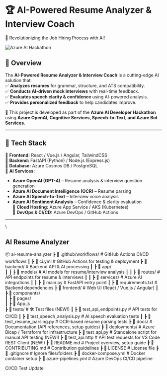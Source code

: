 # 🏆 AI-Powered Resume Analyzer & Interview Coach
🚀 Revolutionizing the Job Hiring Process with AI!

![Azure AI Hackathon](https://your-thumbnail-image-url.com)  

## 📌 Overview  
The **AI-Powered Resume Analyzer & Interview Coach** is a cutting-edge AI solution that:  
✅ **Analyzes resumes** for grammar, structure, and ATS compatibility.  
✅ **Conducts AI-driven mock interviews** with real-time feedback.  
✅ **Evaluates speech clarity & confidence** using AI-powered analysis.  
✅ **Provides personalized feedback** to help candidates improve.  

🎯 This project is developed as part of the **Azure AI Developer Hackathon** using **Azure OpenAI, Cognitive Services, Speech-to-Text, and Azure Bot Services**.  

---

## 🚀 Tech Stack  
🔹 **Frontend:** React / Vue.js / Angular, TailwindCSS  
🔹 **Backend:** FastAPI (Python) / Node.js (Express.js)  
🔹 **Database:** Azure Cosmos DB / PostgreSQL  
🔹 **AI Services:**  
  - **Azure OpenAI (GPT-4)** – Resume analysis & interview question generation  
  - **Azure AI Document Intelligence (OCR)** – Resume parsing  
  - **Azure AI Speech-to-Text** – Interview voice analysis  
  - **Azure AI Sentiment Analysis** – Confidence & clarity evaluation  
🔹 **Cloud Hosting:** Azure App Service / AKS (Kubernetes)  
🔹 **DevOps & CI/CD:** Azure DevOps / GitHub Actions  

---
\
## AI Resume Analyzer 
📦 ai-resume-analyzer
 ┣ 📂 .github/workflows/            # GitHub Actions CI/CD workflows
 ┃ ┣ 📜 ci.yml                       # GitHub Actions for testing & deployment
 ┣ 📂 backend/                        # Backend API & AI processing
 ┃ ┣ 📂 app/                          
 ┃ ┃ ┣ 📂 models/                    # AI models for resume/interview analysis
 ┃ ┃ ┣ 📂 routes/                    # API endpoints for resume & interviews
 ┃ ┃ ┣ 📂 services/                  # Azure AI integrations
 ┃ ┃ ┣ 📜 main.py                     # FastAPI entry point
 ┃ ┣ 📜 requirements.txt              # Backend dependencies
 ┣ 📂 frontend/                        # Web UI (React / Vue.js / Angular)
 ┃ ┣ 📂 components/                   
 ┃ ┣ 📂 pages/                        
 ┃ ┣ 📜 App.js                        
 ┣ 📂 tests/                           # 🛠️ Test files (NEW!)
 ┃ ┣ 📜 test_api_endpoints.py          # API tests for CI/CD
 ┃ ┣ 📜 test_speech_analysis.py        # AI speech evaluation tests
 ┃ ┣ 📜 test_resume_parsing.py         # OCR-based resume parsing tests
 ┣ 📂 docs/                             # Documentation (API references, setup guides)
 ┣ 📂 deployments/                      # Azure Bicep / Terraform for infrastructure
 ┣ 📜 test_api.py                       # Standalone script for manual API testing (NEW!)
 ┣ 📜 test_api.http                      # API test requests for VS Code REST Client (NEW!)
 ┣ 📜 README.md                         # Project overview, setup guide
 ┣ 📜 CONTRIBUTING.md                   # Contribution guidelines
 ┣ 📜 LICENSE                           # License file
 ┣ 📜 .gitignore                        # Ignore files/folders
 ┣ 📜 docker-compose.yml                 # Docker container setup
 ┣ 📜 azure-pipelines.yml                # Azure DevOps CI/CD pipeline

CI/CD Test Update
